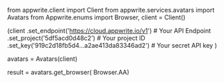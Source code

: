 from appwrite.client import Client
from appwrite.services.avatars import Avatars
from Appwrite.enums import Browser,
client = Client()

(client
  .set_endpoint('https://cloud.appwrite.io/v1') # Your API Endpoint
  .set_project('5df5acd0d48c2') # Your project ID
  .set_key('919c2d18fb5d4...a2ae413da83346ad2') # Your secret API key
)

avatars = Avatars(client)

result = avatars.get_browser( Browser.AA)

